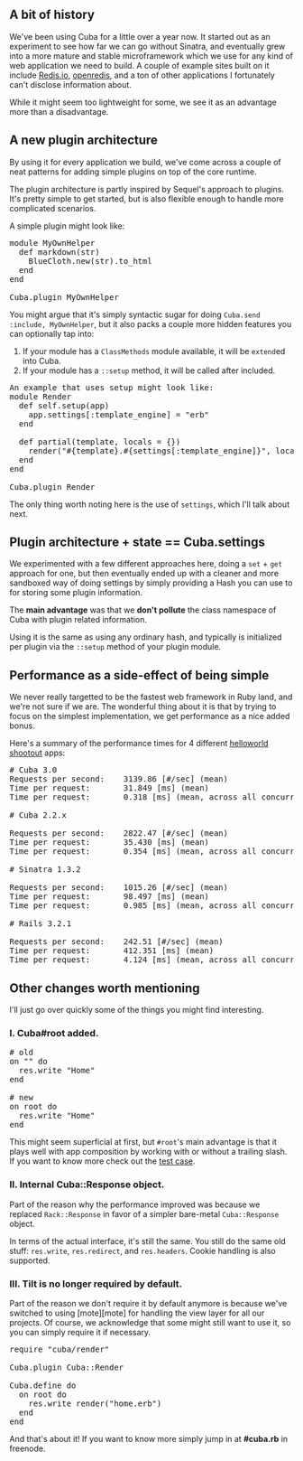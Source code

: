 ## A bit of history

We've been using Cuba for a little over a year now. It started out as
an experiment to see how far we can go without Sinatra, and eventually
grew into a more mature and stable microframework which we use for
any kind of web application we need to build. A couple of example sites
built on it include [Redis.io][redis-io], [openredis][openredis], and
a ton of other applications I fortunately can't disclose information
about.

While it might seem too lightweight for some, we see it as an advantage
more than a disadvantage.

## A new plugin architecture

By using it for every application we build, we've come across a couple
of neat patterns for adding simple plugins on top of the core runtime.

The plugin architecture is partly inspired by Sequel's approach to plugins.
It's pretty simple to get started, but is also flexible enough to handle
more complicated scenarios.

A simple plugin might look like:

<pre class="prettyprint">
module MyOwnHelper
  def markdown(str)
    BlueCloth.new(str).to_html
  end
end

Cuba.plugin MyOwnHelper
</pre>

You might argue that it's simply syntactic sugar for doing
`Cuba.send :include, MyOwnHelper`, but it also packs a couple more hidden
features you can optionally tap into:

1. If your module has a `ClassMethods` module available, it will be
   `extend`ed into Cuba.
2. If your module has a `::setup` method, it will be called after included.


<pre class="prettyprint">
An example that uses setup might look like:
module Render
  def self.setup(app)
    app.settings[:template_engine] = "erb"
  end

  def partial(template, locals = {})
    render("#{template}.#{settings[:template_engine]}", locals)
  end
end

Cuba.plugin Render
</pre>

The only thing worth noting here is the use of `settings`, which I'll
talk about next.

## Plugin architecture + state == Cuba.settings

We experimented with a few different approaches here, doing a `set` + `get`
approach for one, but then eventually ended up with a cleaner and more
sandboxed way of doing settings by simply providing a Hash you can use to
for storing some plugin information.

The __main advantage__ was that we __don't pollute__ the class namespace of 
Cuba with plugin related information.

Using it is the same as using any ordinary hash, and typically is initialized
per plugin via the `::setup` method of your plugin module.


## Performance as a side-effect of being simple

We never really targetted to be the fastest web framework in Ruby land,
and we're not sure if we are. The wonderful thing about it is that by
trying to focus on the simplest implementation, we get performance as a
nice added bonus.

Here's a summary of the performance times for 4 different
[helloworld shootout][shootout] apps:

[shootout]: http://github.com/cyx/shootout
[redis-io]: http://redis.io/
[openredis]: http://openredis.com/


<pre>
# Cuba 3.0
Requests per second:    3139.86 [#/sec] (mean)
Time per request:       31.849 [ms] (mean)
Time per request:       0.318 [ms] (mean, across all concurrent requests)

# Cuba 2.2.x

Requests per second:    2822.47 [#/sec] (mean)
Time per request:       35.430 [ms] (mean)
Time per request:       0.354 [ms] (mean, across all concurrent requests)

# Sinatra 1.3.2

Requests per second:    1015.26 [#/sec] (mean)
Time per request:       98.497 [ms] (mean)
Time per request:       0.985 [ms] (mean, across all concurrent requests)

# Rails 3.2.1

Requests per second:    242.51 [#/sec] (mean)
Time per request:       412.351 [ms] (mean)
Time per request:       4.124 [ms] (mean, across all concurrent requests)
</pre>

## Other changes worth mentioning

I'll just go over quickly some of the things you might find interesting.

### I. Cuba#root added.

<pre class="prettyprint">
# old
on "" do
  res.write "Home"
end

# new
on root do
  res.write "Home"
end
</pre>

This might seem superficial at first, but `#root`'s main advantage is that
it plays well with app composition by working with or without a trailing
slash. If you want to know more check out the [test case][root].

[root]: https://github.com/soveran/cuba/blob/master/test/root.rb#L42-L82

### II. Internal Cuba::Response object.

Part of the reason why the performance improved was because we replaced
`Rack::Response` in favor of a simpler bare-metal `Cuba::Response` object.

In terms of the actual interface, it's still the same. You still do the
same old stuff: `res.write`, `res.redirect`, and `res.headers`. Cookie
handling is also supported.

### III. Tilt is no longer required by default.

Part of the reason we don't require it by default anymore is because
we've switched to using [mote][mote] for handling the view layer for
all our projects. Of course, we acknowledge that some might still want to
use it, so you can simply require it if necessary.

<pre class="prettyprint">
require "cuba/render"

Cuba.plugin Cuba::Render

Cuba.define do
  on root do
    res.write render("home.erb")
  end
end
</pre>

And that's about it! If you want to know more simply jump in at __#cuba.rb__
in freenode.
